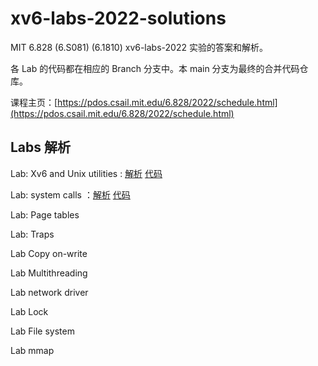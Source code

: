 # xv6-labs-2022-solutions

MIT 6.828 (6.S081) (6.1810) xv6-labs-2022 实验的答案和解析。

各 Lab 的代码都在相应的 Branch 分支中。本 main 分支为最终的合并代码仓库。

课程主页：[https://pdos.csail.mit.edu/6.828/2022/schedule.html](https://pdos.csail.mit.edu/6.828/2022/schedule.html)

## Labs 解析

Lab: Xv6 and Unix utilities : [解析](./doc/utils.md) [代码](https://github.com/flyto2035/xv6-labs-2022-solutions/tree/util)

Lab: system calls ：[解析](./doc/syscall.md) [代码](https://github.com/flyto2035/xv6-labs-2022-solutions/tree/syscall)

Lab: Page tables

Lab: Traps

Lab Copy on-write

Lab Multithreading

Lab network driver

Lab Lock

Lab File system

Lab mmap
